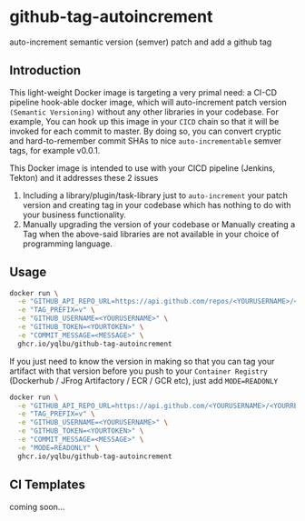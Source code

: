 # github-tag-autoincrement

auto-increment semantic version (semver) patch and add a github tag

## Introduction

This light-weight Docker image is targeting a very primal need: a CI-CD pipeline hook-able docker image, which will auto-increment patch version `(Semantic Versioning)` without any other libraries in your codebase. For example, You can hook up this image in your `CICD` chain so that it will be invoked for each commit to master. By doing so, you can convert cryptic and hard-to-remember commit SHAs to nice `auto-incrementable` semver tags, for example v0.0.1.

This Docker image is intended to use with your CICD pipeline (Jenkins, Tekton) and it addresses these 2 issues

1. Including a library/plugin/task-library just to `auto-increment` your patch version and creating tag in your codebase which has nothing to do with your business functionality.
2. Manually upgrading the version of your codebase or Manually creating a Tag when the above-said libraries are not available in your choice of programming language.

## Usage

```bash
docker run \
  -e "GITHUB_API_REPO_URL=https://api.github.com/repos/<YOURUSERNAME>/<YOURREPONAME>" \
  -e "TAG_PREFIX=v" \
  -e "GITHUB_USERNAME=<YOURUSERNAME>" \
  -e "GITHUB_TOKEN=<YOURTOKEN>" \
  -e "COMMIT_MESSAGE=<MESSAGE>" \
  ghcr.io/yqlbu/github-tag-autoincrement
```

If you just need to know the version in making so that you can tag your artifact with that version before you push to your `Container Registry` (Dockerhub / JFrog Artifactory / ECR / GCR etc), just add `MODE=READONLY`

```bash
docker run \
  -e "GITHUB_API_REPO_URL=https://api.github.com/<YOURUSERNAME>/<YOURREPONAME>" \
  -e "TAG_PREFIX=v" \
  -e "GITHUB_USERNAME=<YOURUSERNAME>" \
  -e "GITHUB_TOKEN=<YOURTOKEN>" \
  -e "COMMIT_MESSAGE=<MESSAGE>" \
  -e "MODE=READONLY" \
  ghcr.io/yqlbu/github-tag-autoincrement
```

## CI Templates

coming soon...
